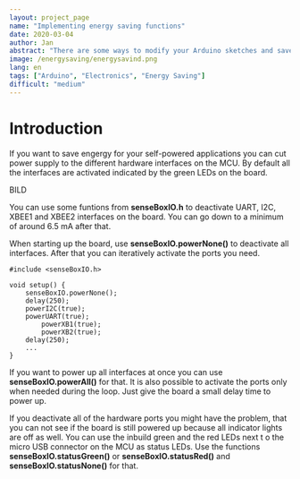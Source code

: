 ```yaml
---
layout: project_page
name: "Implementing energy saving functions"
date: 2020-03-04
author: Jan
abstract: "There are some ways to modify your Arduino sketches and save some engery"
image: /energysaving/energysavind.png
lang: en
tags: ["Arduino", "Electronics", "Energy Saving"]
difficult: "medium"
---
```

# Introduction
If you want to save engergy for your self-powered applications you can cut power supply to the different 
hardware interfaces on the MCU. By default all the interfaces are activated indicated by the green LEDs on the board.

BILD

You can use some funtions from __senseBoxIO.h__ to deactivate UART, I2C, XBEE1 and XBEE2 
interfaces on the board. You can go down to a minimum of around 6.5 mA after that.

When starting up the board, use __senseBoxIO.powerNone()__ to deactivate all interfaces. 
After that you can iteratively activate the ports you need.

```
#include <senseBoxIO.h>

void setup() {
	senseBoxIO.powerNone();
 	delay(250);
   	powerI2C(true);
	powerUART(true);
    	powerXB1(true);
    	powerXB2(true);
	delay(250);
	...	
}
```
If you want to power up all interfaces at once you can use __senseBoxIO.powerAll()__ for that. 
It is also possible to activate the ports only when needed during the loop. 
Just give the board a small delay time to power up.

If you deactivate all of the hardware ports you might have the problem, 
that you can not see if the board is still powered up because all indicator 
lights are off as well. You can use the inbuild green and the red LEDs next t
o the micro USB connector on the MCU as status LEDs. Use the functions __senseBoxIO.statusGreen()__ 
or __senseBoxIO.statusRed()__ and __senseBoxIO.statusNone()__ for that.

